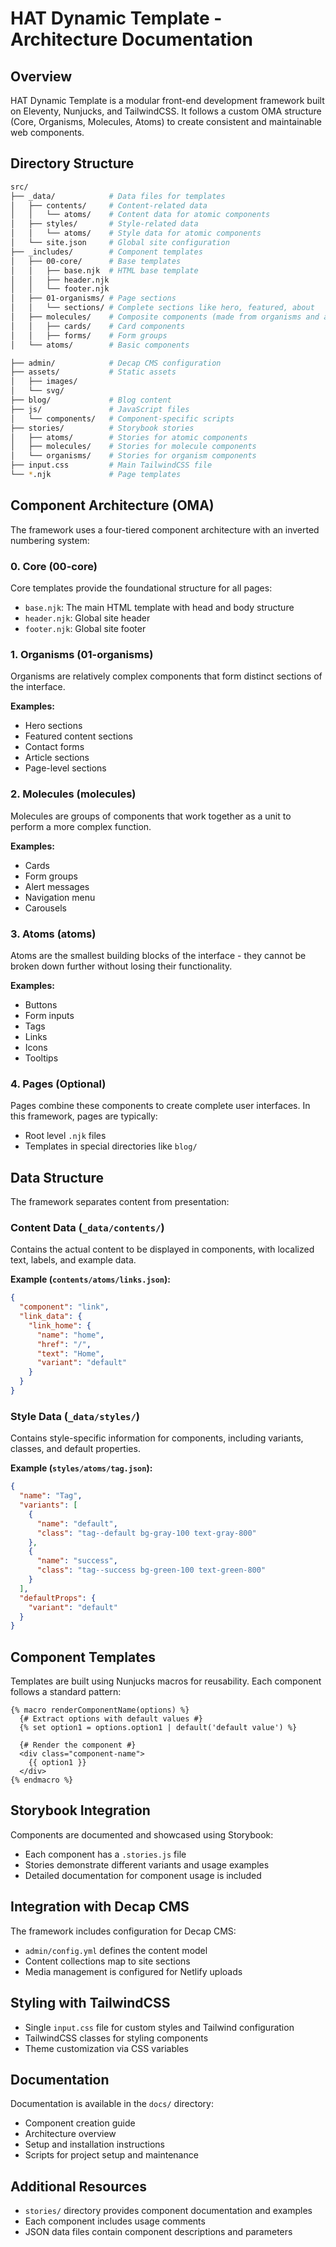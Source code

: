 # HAT Dynamic Template - Architecture Documentation

## Overview

HAT Dynamic Template is a modular front-end development framework built on Eleventy, Nunjucks, and TailwindCSS. It follows a custom OMA structure (Core, Organisms, Molecules, Atoms) to create consistent and maintainable web components.

## Directory Structure

```sh
src/
├── _data/            # Data files for templates
│   ├── contents/     # Content-related data
│   │   └── atoms/    # Content data for atomic components
│   ├── styles/       # Style-related data
│   │   └── atoms/    # Style data for atomic components
│   └── site.json     # Global site configuration
├── _includes/        # Component templates
│   ├── 00-core/      # Base templates
│   │   ├── base.njk  # HTML base template
│   │   ├── header.njk
│   │   └── footer.njk
│   ├── 01-organisms/ # Page sections
│   │   └── sections/ # Complete sections like hero, featured, about
│   ├── molecules/    # Composite components (made from organisms and atoms)
│   │   ├── cards/    # Card components
│   │   ├── forms/    # Form groups
│   └── atoms/        # Basic components

├── admin/            # Decap CMS configuration
├── assets/           # Static assets
│   ├── images/
│   └── svg/
├── blog/             # Blog content
├── js/               # JavaScript files
│   └── components/   # Component-specific scripts
├── stories/          # Storybook stories
│   ├── atoms/        # Stories for atomic components
│   ├── molecules/    # Stories for molecule components
│   └── organisms/    # Stories for organism components
├── input.css         # Main TailwindCSS file
└── *.njk             # Page templates
```

## Component Architecture (OMA)

The framework uses a four-tiered component architecture with an inverted numbering system:

### 0. Core (00-core)

Core templates provide the foundational structure for all pages:

- `base.njk`: The main HTML template with head and body structure
- `header.njk`: Global site header
- `footer.njk`: Global site footer

### 1. Organisms (01-organisms)

Organisms are relatively complex components that form distinct sections of the interface.

**Examples:**

- Hero sections
- Featured content sections
- Contact forms
- Article sections
- Page-level sections

### 2. Molecules (molecules)

Molecules are groups of components that work together as a unit to perform a more complex function.

**Examples:**

- Cards
- Form groups
- Alert messages
- Navigation menu
- Carousels

### 3. Atoms (atoms)

Atoms are the smallest building blocks of the interface - they cannot be broken down further without losing their functionality.

**Examples:**

- Buttons
- Form inputs
- Tags
- Links
- Icons
- Tooltips

### 4. Pages (Optional)

Pages combine these components to create complete user interfaces. In this framework, pages are typically:

- Root level `.njk` files
- Templates in special directories like `blog/`

## Data Structure

The framework separates content from presentation:

### Content Data (`_data/contents/`)

Contains the actual content to be displayed in components, with localized text, labels, and example data.

**Example (`contents/atoms/links.json`):**

```json
{
  "component": "link",
  "link_data": {
    "link_home": {
      "name": "home",
      "href": "/", 
      "text": "Home",
      "variant": "default"
    }
  }
}
```

### Style Data (`_data/styles/`)

Contains style-specific information for components, including variants, classes, and default properties.

**Example (`styles/atoms/tag.json`):**

```json
{
  "name": "Tag",
  "variants": [
    {
      "name": "default",
      "class": "tag--default bg-gray-100 text-gray-800"
    },
    {
      "name": "success",
      "class": "tag--success bg-green-100 text-green-800"
    }
  ],
  "defaultProps": {
    "variant": "default"
  }
}
```

## Component Templates

Templates are built using Nunjucks macros for reusability. Each component follows a standard pattern:

```njk
{% macro renderComponentName(options) %}
  {# Extract options with default values #}
  {% set option1 = options.option1 | default('default value') %}
  
  {# Render the component #}
  <div class="component-name">
    {{ option1 }}
  </div>
{% endmacro %}
```

## Storybook Integration

Components are documented and showcased using Storybook:

- Each component has a `.stories.js` file
- Stories demonstrate different variants and usage examples
- Detailed documentation for component usage is included

## Integration with Decap CMS

The framework includes configuration for Decap CMS:

- `admin/config.yml` defines the content model
- Content collections map to site sections
- Media management is configured for Netlify uploads

## Styling with TailwindCSS

- Single `input.css` file for custom styles and Tailwind configuration
- TailwindCSS classes for styling components
- Theme customization via CSS variables

## Documentation

Documentation is available in the `docs/` directory:

- Component creation guide
- Architecture overview
- Setup and installation instructions
- Scripts for project setup and maintenance

## Additional Resources

- `stories/` directory provides component documentation and examples
- Each component includes usage comments
- JSON data files contain component descriptions and parameters
